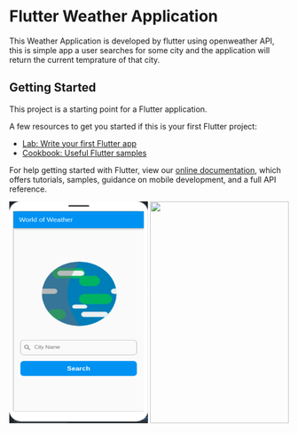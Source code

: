 # Flutter Weather Application

This Weather Application is developed by flutter using openweather API,
this is simple app a user searches for some city and the application will return the current temprature of that city.

## Getting Started

This project is a starting point for a Flutter application.

A few resources to get you started if this is your first Flutter project:

- [Lab: Write your first Flutter app](https://flutter.dev/docs/get-started/codelab)
- [Cookbook: Useful Flutter samples](https://flutter.dev/docs/cookbook)

For help getting started with Flutter, view our
[online documentation](https://flutter.dev/docs), which offers tutorials,
samples, guidance on mobile development, and a full API reference.

<img src="https://github.com/MitkuDubale38/Flutter_Weather_App/blob/master/weather_screenshoot.png" width="250" height="400"/>
<img src="https://github.com/MitkuDubale38/Flutter_Weather_App/blob/master/weather_result" width="250" height="400"/>
